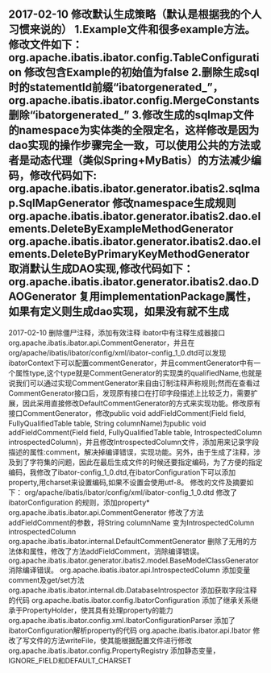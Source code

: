 2017-02-10 修改默认生成策略（默认是根据我的个人习惯来说的）
    1.Example文件和很多example方法。修改文件如下：
    org.apache.ibatis.ibator.config.TableConfiguration 修改包含Example的初始值为false
    2.删除生成sql时的statementId前缀“ibatorgenerated_”，
    org.apache.ibatis.ibator.config.MergeConstants 删除“ibatorgenerated_”
    3.修改生成的sqlmap文件的namespace为实体类的全限定名，这样修改是因为dao实现的操作步骤完全一致，可以使用公共的方法或者是动态代理（类似Spring+MyBatis）的方法减少编码，修改代码如下:
    org.apache.ibatis.ibator.generator.ibatis2.sqlmap.SqlMapGenerator 修改namespace生成规则
    org.apache.ibatis.ibator.generator.ibatis2.dao.elements.DeleteByExampleMethodGenerator
    org.apache.ibatis.ibator.generator.ibatis2.dao.elements.DeleteByPrimaryKeyMethodGenerator
    取消默认生成DAO实现,修改代码如下：
    org.apache.ibatis.ibator.generator.ibatis2.dao.DAOGenerator 复用implementationPackage属性，如果有定义则生成dao实现，如果没有就不生成
--------------------------------------------------------------------------------------------------------------------------------------------------
2017-02-10 删除僵尸注释，添加有效注释
	ibator中有注释生成器接口org.apache.ibatis.ibator.api.CommentGenerator，并且在org/apache/ibatis/ibator/config/xml/ibator-config_1_0.dtd可以发现ibatorContext下可以配置commentGenerator，并且commentGenerator中有一个属性type,这个type就是CommentGenerator的实现类的qualifiedName,也就是说我们可以通过实现CommentGenerator来自由订制注释声称规则;然而在查看过CommentGenerator接口后，发现原有接口在打印字段描述上比较乏力，需要扩展，因此采用直接修改DefaultCommentGenerator的方式来实现功能。修改原有接口CommentGenerator，修改public void addFieldComment(Field field, FullyQualifiedTable table, String columnName)为public void addFieldComment(Field field, FullyQualifiedTable table, IntrospectedColumn introspectedColumn)，并且修改IntrospectedColumn文件，添加用来记录字段描述的属性:comment，解决掉编译错误，实现功能。另外，由于生成了注释，涉及到了字符集的问题，因此在最后生成文件的时候还要指定编码，为了方便的指定编码，我修改了ibator-config_1_0.dtd,在ibatorConfiguration下可以添加property,用charset来设置编码,如果不设置会使用utf-8。
	修改的文件及摘要如下：
	org/apache/ibatis/ibator/config/xml/ibator-config_1_0.dtd 修改了 ibatorConfiguration 的规则，添加property*
	org.apache.ibatis.ibator.api.CommentGenerator 修改了方法addFieldComment的参数，将String columnName 变为IntrospectedColumn introspectedColumn
	org.apache.ibatis.ibator.internal.DefaultCommentGenerator 删除了无用的方法体和属性，修改了方法addFieldComment，消除编译错误。
	org.apache.ibatis.ibator.generator.ibatis2.model.BaseModelClassGenerator 消除编译错误。
	org.apache.ibatis.ibator.api.IntrospectedColumn 添加变量comment及get/set方法
	org.apache.ibatis.ibator.internal.db.DatabaseIntrospector 添加获取字段注释的代码
	org.apache.ibatis.ibator.config.IbatorConfiguration 添加了继承关系继承于PropertyHolder，使其具有处理property的能力
	org.apache.ibatis.ibator.config.xml.IbatorConfigurationParser 添加了ibatorConfiguration解析property的代码
	org.apache.ibatis.ibator.api.Ibator 修改了写文件的方法writeFile，使其能根据配置文件进行修改
	org.apache.ibatis.ibator.config.PropertyRegistry 添加静态变量，IGNORE_FIELD和DEFAULT_CHARSET